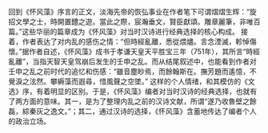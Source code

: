 
回到《怀风藻》序言的正文，淡海先帝的恢弘事业在作者笔下可谓熠熠生辉：“旋招文學之士，時開置醴之遊。當此之際，宸瀚垂文，賢臣獻頌。雕章麗筆，非唯百篇。”这些华丽的篇章成为《怀风藻》对当时汉诗进行经典选择的核心构成。
接着，作者表达了对内乱的感伤之情：“但時經亂離，悉從煨燼。言念湮滅，軫悼傷懷。”据作者自述，《怀风藻》成书于孝谦天皇天平胜宝三年（751年），其所言“時經亂離”，当指天智天皇驾崩后发生的壬申之乱。而从结尾叙述中，也能看到作者对壬申之乱之前时代的追忆和伤感：“雖音塵眇焉，而餘翰斯在。撫芳題而遙憶，不覺淚之泫然。攀縟藻而遐尋，惜風聲之空墜。”
这样的个人情绪，和其模仿的《文选》序，有着明显的区别。于是，《怀风藻》编者对当时汉诗的经典选择，也就有了两方面的意味。其一，是为了整理内乱之前的汉诗文献，所谓“遂乃收魯壁之餘磊，綜秦灰之逸文。”；其二，通过汉诗的选择，《怀风藻》含蓄地传达了编者个人的政治立场。

